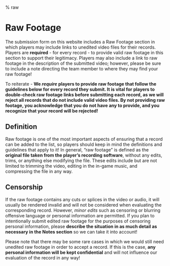 % raw

<div class='panel fade js-scroll-anim' data-anim='fade'>

# Raw Footage

The submission form on this website includes a Raw Footage section in which players may include links to unedited video files for their records. Players are **required** - for every record - to provide valid raw footage in this section to support their legitimacy. Players may also include a link to raw footage in the description of the submitted video; however, please be sure to include a note directing the team member to where they may find your raw footage! 
  
To reiterate - **We *require* players to provide raw footage that follow the guidelines below for every record they submit. It is vital for players to double-check raw footage links before submitting each record, as we will reject all records that do not include valid video files. By not providing raw footage, you acknowledge that you do not have any to provide, and you recognize that your record will be rejected!**

## Definition

Raw footage is one of the most important aspects of ensuring that a record can be added to the list, so players should keep in mind the definitions and guidelines that apply to it! In general, “raw footage” is defined as the **original file taken from the player’s recording software**, without any edits, trims, or anything else modifying the file. These edits include but are not limited to trimming the video, editing in the in-game music, and compressing the file in any way.  

## Censorship

If the raw footage contains any cuts or splices in the video or audio, it will usually be rendered invalid and will not be considered when evaluating the corresponding record. However, *minor edits* such as censoring or blurring offensive language or personal information are permitted. If you plan to intentionally submit edited raw footage for the purposes of censoring personal information, please **describe the situation in as much detail as necessary in the Notes section** so we can take it into account!
  
Please note that there may be some rare cases in which we would still need unedited raw footage in order to accept a record. If this is the case, **any personal information will be kept confidential** and will not influence our evaluation of the record in any way!

</div>
